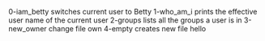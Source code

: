 0-iam_betty switches current user to Betty
1-who_am_i prints the effective user name of the current user
2-groups lists all the groups a user is in
3-new_owner change file own
4-empty creates new file hello
